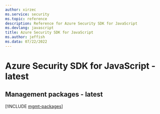 ```yaml
---
author: xirzec
ms.service: security
ms.topic: reference
description: Reference for Azure Security SDK for JavaScript
ms.devlang: javascript
title: Azure Security SDK for JavaScript
ms.author: jeffish
ms.data: 07/22/2022
---
```

# Azure Security SDK for JavaScript - latest

## Management packages - latest
[!INCLUDE [mgmt-packages](security-mgmt-index.md)]